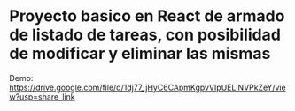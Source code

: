 # Proyecto basico en React de armado de listado de tareas, con posibilidad de modificar y eliminar las mismas
Demo: https://drive.google.com/file/d/1dj77_jHyC6CApmKgpvVIpUELiNVPkZeY/view?usp=share_link
